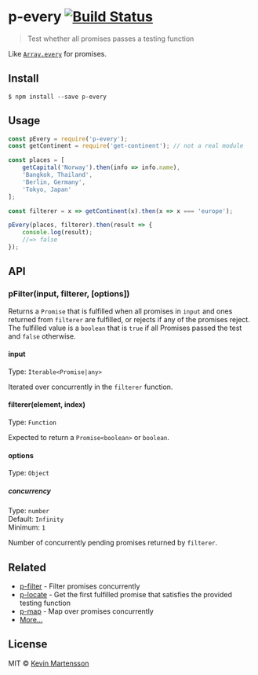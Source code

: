 # p-every [![Build Status](https://travis-ci.org/kevva/p-every.svg?branch=master)](https://travis-ci.org/kevva/p-every)

> Test whether all promises passes a testing function

Like [`Array.every`](https://developer.mozilla.org/en-US/docs/Web/JavaScript/Reference/Global_Objects/Array/every) for promises.

## Install

```
$ npm install --save p-every
```


## Usage

```js
const pEvery = require('p-every');
const getContinent = require('get-continent'); // not a real module

const places = [
	getCapital('Norway').then(info => info.name),
	'Bangkok, Thailand',
	'Berlin, Germany',
	'Tokyo, Japan'
];

const filterer = x => getContinent(x).then(x => x === 'europe');

pEvery(places, filterer).then(result => {
	console.log(result);
	//=> false
});
```


## API

### pFilter(input, filterer, [options])

Returns a `Promise` that is fulfilled when all promises in `input` and ones returned from `filterer` are fulfilled, or rejects if any of the promises reject. The fulfilled value is a `boolean` that is `true` if all Promises passed the test and `false` otherwise.

#### input

Type: `Iterable<Promise|any>`

Iterated over concurrently in the `filterer` function.

#### filterer(element, index)

Type: `Function`

Expected to return a `Promise<boolean>` or `boolean`.

#### options

Type: `Object`

##### concurrency

Type: `number`<br>
Default: `Infinity`<br>
Minimum: `1`

Number of concurrently pending promises returned by `filterer`.


## Related

* [p-filter](https://github.com/sindresorhus/p-filter) - Filter promises concurrently
* [p-locate](https://github.com/sindresorhus/p-locate) - Get the first fulfilled promise that satisfies the provided testing function
* [p-map](https://github.com/sindresorhus/p-map) - Map over promises concurrently
* [More…](https://github.com/sindresorhus/promise-fun)


## License

MIT © [Kevin Martensson](http://github.com/kevva)
